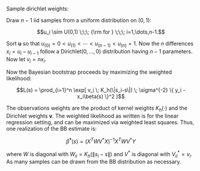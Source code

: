 Sample dirichlet weights:

Draw $n-1$ iid samples from a uniform distribution on $(0,1)$:

$$u_i \sim U(0,1) \;\;\; {\rm for } \;\;\; i=1,\dots,n-1.$$

Sort $\boldsymbol{u}$ so that $u_{(0)}=0 < u_{(1)} < \cdots < u_{(n-1)} < u_{(n)}=1$. Now the $n$ differences $x_i = u_i - u_{i-1}$ follow a Dirichlet$(0,\dots,0)$ distribution having $n-1$ parameters. Now let $v_i = nx_i$.

Now the Bayesian bootstrap proceeds by maximizing the weighted likelihood:

$$L(s) = \prod_{i=1}^n \exp[ v_i \; K_h(\|s_i-s\|) \; \sigma^{-2} \{ y_i - x_i\beta(s) \}^2 ]$$

The observations weights are the product of kernel weights $K_h(\cdot)$ and the Dirichlet weights $\boldsymbol{v}$. The weighted likelihood as written is for the linear regression setting, and can be maximized via weighted least squares. Thus, one realization of the BB estimate is:

$$\hat{\beta}^*(s) = (X^T W V^* X)^{-1} X^T W V^* Y$$

where $W$ is diagonal with $W_{ii} = K_h(\|s_i-s\|)$ and $V^*$ is diagonal with $V^*_{ii} = v_i$. As many samples can be drawn from the BB distribution as necessary.

